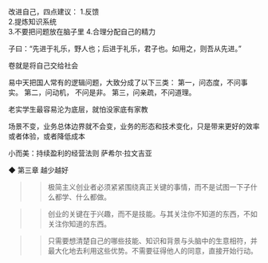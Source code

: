 改进自己，四点建议：
1.反馈   
2.提炼知识系统   
3.不要把问题放在脑子里 
4.合理分配自己的精力  

子曰：“先进于礼乐，野人也；后进于礼乐，君子也。如用之，则吾从先进。” 

卷就是将自己交给社会

易中天把国人常有的逻辑问题，大致分成了以下三类： 第一，问态度，不问事实。 第二，问动机， 不问是非。 第三，问亲疏，不问道理。

老实学生最容易沦为底层，就怕没家底有家教

场景不变，业务总体边界就不会变，业务的形态和技术变化，只是带来更好的效率或者体验，或者降低成本  

小而美：持续盈利的经营法则
萨希尔·拉文吉亚


◆ 第三章 越少越好

>> 极简主义创业者必须紧紧围绕真正关键的事情，而不是试图一下子什么都学、什么都做。

>> 创业的关键在于兴趣，而不是技能。与其关注你不知道的东西，不如关注你知道的东西。

>> 只需要想清楚自己的哪些技能、知识和背景与头脑中的生意相符，并最大化地去利用这些优势。不需要征得他人的同意，直接开始行动。
